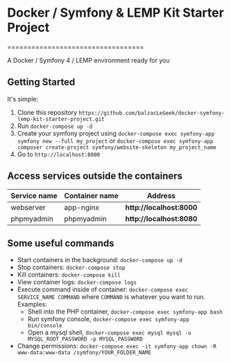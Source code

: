 # Docker / Symfony & LEMP Kit Starter Project

==================================

A Docker / Symfony 4 / LEMP environment ready for you

## Getting Started
It's simple:

1. Clone this repository `https://github.com/balzacLeGeek/docker-symfony-lemp-kit-starter-project.git`
2. Run `docker-compose up -d`
3. Create your symfony project using `docker-compose exec symfony-app symfony new --full my_project` or `docker-compose exec symfony-app composer create-project symfony/website-skeleton my_project_name`
4. Go to `http://localhost:8000`
 
## Access services outside the containers

Service name | Container name | Address
--- | --- | ---
webserver | app-nginx | **http://localhost:8000**
phpmyadmin | phpmyadmin | **http://localhost:8080**

## Some useful commands

* Start containers in the background: `docker-compose up -d`
* Stop containers: `docker-compose stop`
* Kill containers: `docker-compose kill`
* View container logs: `docker-compose logs`
* Execute command inside of container: `docker-compose exec SERVICE_NAME COMMAND` where `COMMAND` is whatever you want to run. Examples:
   * Shell into the PHP container, `docker-compose exec symfony-app bash`
   * Run symfony console, `docker-compose exec symfony-app bin/console`
   * Open a mysql shell, `docker-compose exec mysql mysql -u MYSQL_ROOT_PASSWORD -p MYSQL_PASSWORD`
* Change permissions:  `docker-compose exec -it symfony-app chown -R www-data:www-data /symfony/YOUR_FOLDER_NAME`
